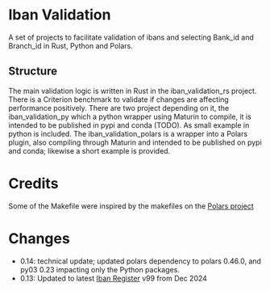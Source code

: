 # Iban Validation
A set of projects to facilitate validation of ibans and selecting Bank_id and Branch_id in Rust, Python and Polars.

## Structure
The main validation logic is written in Rust in the iban_validation_rs project. There is a Criterion benchmark to validate if changes are affecting performance positively. There are two project depending on it, the iban_validation_py which a python wrapper using Maturin to compile, it is intended to be published in pypi and conda (TODO). As small example in python is included. The iban_validation_polars is a wrapper into a Polars plugin, also compiling through Maturin and intended to be published on pypi and conda; likewise a short example is provided.

# Credits
Some of the Makefile were inspired by the makefiles on the [Polars project](https://github.com/pola-rs/polars)

# Changes
 - 0.14: technical update; updated polars dependency to polars 0.46.0, and py03 0.23 impacting only the Python packages.
 - 0.13: Updated to latest [Iban Register](https://www.swift.com/standards/data-standards/iban-international-bank-account-number) v99 from Dec 2024